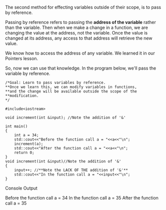 The second method for effecting variables outside of their scope, is to pass by reference.


Passing by reference refers to passing the **address of the variable** rather than the variable. Then when we make a change in a function, we are changing the value at the address, not the variable. Once the value is changed at its address, any access to that address will retrieve the new value.

We know how to access the address of any variable. We learned it in our Pointers lesson.

So, now we can use that knowledge. In the program below, we'll pass the variable by reference.

```
/*Goal: Learn to pass variables by reference. 
**Once we learn this, we can modify variables in functions,
**and the change will be available outside the scope of the 
**modification.
*/

#include<iostream>

void increment(int &input); //Note the addition of '&'

int main()
{
    int a = 34;
    std::cout<<"Before the function call a = "<<a<<"\n";
    increment(a);
    std::cout<<"After the function call a = "<<a<<"\n";
    return 0;
}
void increment(int &input)//Note the addition of '&'
{
    input++; //**Note the LACK OF THE addition of '&'**
    std::cout<<"In the function call a = "<<input<<"\n";
}
```


Console Output 

Before the function call a = 34 In the function call a = 35 After the function call a = 35
